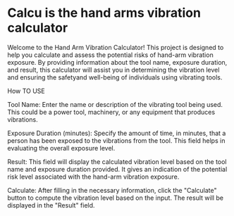 # Calcu is the hand arms vibration calculator

Welcome to the Hand Arm Vibration Calculator!
This project is designed to help you calculate and assess the potential risks of hand-arm vibration exposure.
By providing information about the tool name, exposure duration, and result, this calculator will assist you in determining the vibration level
and ensuring the safetyand well-being of individuals using vibrating tools.

How TO USE

Tool Name: Enter the name or description of the vibrating tool being used.
This could be a power tool, machinery, or any equipment that produces vibrations.

Exposure Duration (minutes): Specify the amount of time, in minutes, that a person has been exposed to the vibrations from the tool.
This field helps in evaluating the overall exposure level.

Result: This field will display the calculated vibration level based on the tool name and exposure duration provided.
It gives an indication of the potential risk level associated with the hand-arm vibration exposure.

Calculate: After filling in the necessary information, click the "Calculate" button to compute the vibration level based on the input. 
The result will be displayed in the "Result" field.

